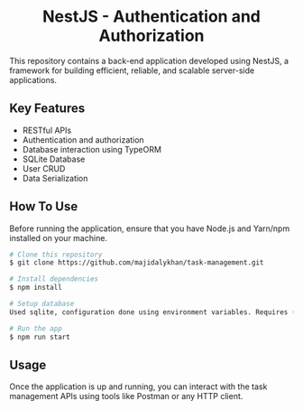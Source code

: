 
<h1 align="center">
  NestJS - Authentication and Authorization
</h1>

<p>This repository contains a back-end application developed using NestJS, a framework for building efficient, reliable, and scalable server-side applications.</p>

## Key Features
  - RESTful APIs
  - Authentication and authorization
  - Database interaction using TypeORM
  - SQLite Database
  - User CRUD
  - Data Serialization
  
## How To Use

Before running the application, ensure that you have Node.js and Yarn/npm installed on your machine.

```bash
# Clone this repository
$ git clone https://github.com/majidalykhan/task-management.git

# Install dependencies
$ npm install

# Setup database
Used sqlite, configuration done using environment variables. Requires ('DB_NAME').

# Run the app
$ npm run start
```

## Usage
Once the application is up and running, you can interact with the task management APIs using tools like Postman or any HTTP client.
